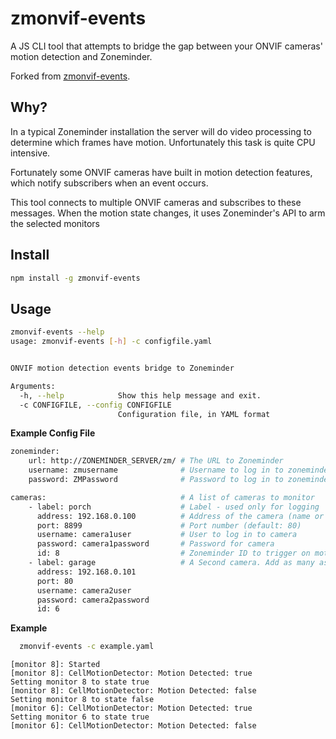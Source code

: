 # zmonvif-events

A JS CLI tool that attempts to bridge the gap between your ONVIF cameras' motion detection and Zoneminder.

Forked from [zmonvif-events](https://github.com/nickw444/zmonvif-events).


## Why?
In a typical Zoneminder installation the server will do video processing to determine which frames have motion. Unfortunately this task is quite CPU intensive. 

Fortunately some ONVIF cameras have built in motion detection features, which notify subscribers when an event occurs. 

This tool connects to multiple ONVIF cameras and subscribes to these messages. When the motion state changes, it uses Zoneminder's API to arm the selected monitors

## Install

```bash
npm install -g zmonvif-events
```

## Usage

```bash
zmonvif-events --help
usage: zmonvif-events [-h] -c configfile.yaml


ONVIF motion detection events bridge to Zoneminder

Arguments:
  -h, --help            Show this help message and exit.
  -c CONFIGFILE, --config CONFIGFILE
                        Configuration file, in YAML format
```
**Example Config File**
```bash
zoneminder:
    url: http://ZONEMINDER_SERVER/zm/ # The URL to Zoneminder
    username: zmusername              # Username to log in to zoneminder
    password: ZMPassword              # Password to log in to zoneminder

cameras:                              # A list of cameras to monitor
    - label: porch                    # Label - used only for logging
      address: 192.168.0.100          # Address of the camera (name or IP)
      port: 8899                      # Port number (default: 80)
      username: camera1user           # User to log in to camera
      password: camera1password       # Password for camera
      id: 8                           # Zoneminder ID to trigger on motion
    - label: garage                   # A Second camera. Add as many as needed
      address: 192.168.0.101
      port: 80
      username: camera2user
      password: camera2password
      id: 6
```

**Example**

```bash
  zmonvif-events -c example.yaml
```
```
[monitor 8]: Started
[monitor 8]: CellMotionDetector: Motion Detected: true
Setting monitor 8 to state true
[monitor 8]: CellMotionDetector: Motion Detected: false
Setting monitor 8 to state false
[monitor 6]: CellMotionDetector: Motion Detected: true
Setting monitor 6 to state true
[monitor 6]: CellMotionDetector: Motion Detected: false
```
